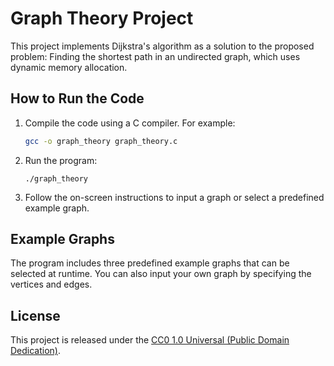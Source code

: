 # Graph Theory Project

This project implements Dijkstra's algorithm as a solution to the proposed problem: Finding the shortest path in an undirected graph, which uses dynamic memory allocation.

## How to Run the Code

1. Compile the code using a C compiler. For example:
   ```bash
   gcc -o graph_theory graph_theory.c

2. Run the program:
    ```
    ./graph_theory
3. Follow the on-screen instructions to input a graph or select a predefined example graph.

## Example Graphs

The program includes three predefined example graphs that can be selected at runtime. You can also input your own graph by specifying the vertices and edges.

## License

This project is released under the [CC0 1.0 Universal (Public Domain Dedication)](LICENSE).


